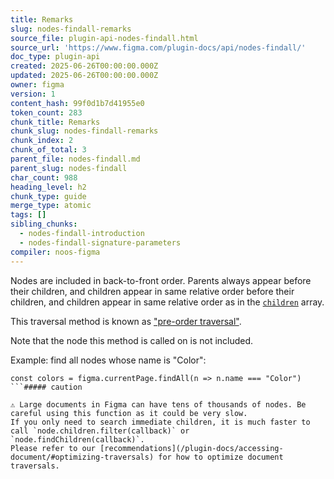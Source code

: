 ```yaml
---
title: Remarks
slug: nodes-findall-remarks
source_file: plugin-api-nodes-findall.html
source_url: 'https://www.figma.com/plugin-docs/api/nodes-findall/'
doc_type: plugin-api
created: 2025-06-26T00:00:00.000Z
updated: 2025-06-26T00:00:00.000Z
owner: figma
version: 1
content_hash: 99f0d1b7d41955e0
token_count: 283
chunk_title: Remarks
chunk_slug: nodes-findall-remarks
chunk_index: 2
chunk_of_total: 3
parent_file: nodes-findall.md
parent_slug: nodes-findall
char_count: 988
heading_level: h2
chunk_type: guide
merge_type: atomic
tags: []
sibling_chunks:
  - nodes-findall-introduction
  - nodes-findall-signature-parameters
compiler: noos-figma
---
```


Nodes are included in back-to-front order. Parents always appear before their children, and children appear in same relative order before their children, and children appear in same relative order as in the [`children`](/plugin-docs/api/properties/nodes-children/) array.

This traversal method is known as ["pre-order traversal"](https://en.wikipedia.org/wiki/Tree_traversal#Pre-order_(NLR)).

Note that the node this method is called on is not included.

Example: find all nodes whose name is "Color":

```
const colors = figma.currentPage.findAll(n => n.name === "Color")
```##### caution

⚠ Large documents in Figma can have tens of thousands of nodes. Be careful using this function as it could be very slow.
If you only need to search immediate children, it is much faster to call `node.children.filter(callback)` or `node.findChildren(callback)`.
Please refer to our [recommendations](/plugin-docs/accessing-document/#optimizing-traversals) for how to optimize document traversals.
